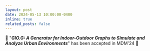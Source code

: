 ```yaml
---
layout: post
date: 2024-05-13 10:00:00-0400
inline: true
related_posts: false
---
```


:tada: "**_GIO.G: A Generator for Indoor-Outdoor Graphs to Simulate and Analyze Urban Environments_**" has been accepted in MDM'24 :tada:
